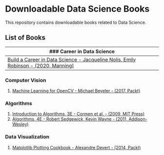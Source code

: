 # Downloadable Data Science Books

This repository contains downloadable books related to Data Science.

## List of Books

| ### Career in Data Science|
|---------------------------|
|[Build a Career in Data Science - Jacqueline Nolis, Emily Robinson - (2020, Manning)](https://github.com/john-dale-reacher/data-science-books/blob/master/Jacqueline%20Nolis%2C%20Emily%20Robinson%20-%20Build%20a%20Career%20in%20Data%20Science%20(2020%2C%20Manning%20Publications)%20-%20libgen.lc.pdf) |

### Computer Vision
1. [Machine Learning for OpenCV - Michael Beyeler - (2017, Packt)](https://github.com/john-dale-reacher/data-science-books/blob/master/Machine%20Learning%20for%20OpenCV.pdf)

### Algorithms

1. [Introduction to Algorithms, 3E - Cormen et al. - (2009, MIT Press)](https://github.com/john-dale-reacher/data-science-books/blob/master/Introduction_to_algorithms-3rd%20Edition.pdf)
2. [Algorithms, 4E - Robert Sedgewick, Kevin Wayne - (2011, Addison-Wesley)](https://github.com/john-dale-reacher/data-science-books/blob/master/Algorithhms%204th%20Edition%20by%20Robert%20Sedgewick%2C%20Kevin%20Wayne.pdf)

### Data Visualization

1. [Matplotlib Plotting Cookbook - Alexandre Devert - (2014, Packt)](https://github.com/john-dale-reacher/data-science-books/blob/master/Matplotlib%20Plotting%20Cookbook%20by%20Alexandre%20Devert%20(z-lib.org).pdf)
